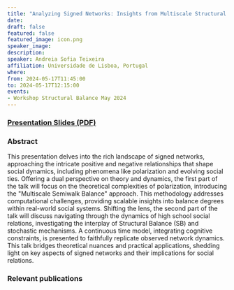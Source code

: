 ```yaml
---
title: "Analyzing Signed Networks: Insights from Multiscale Structural Balance Theory and Dynamics in High School Social Relations"
date:
draft: false
featured: false
featured_image: icon.png
speaker_image:
description:
speaker: Andreia Sofia Teixeira
affiliation: Universidade de Lisboa, Portugal
where:
from: 2024-05-17T11:45:00
to: 2024-05-17T12:15:00
events:
- Workshop Structural Balance May 2024 
---
```


### [Presentation Slides (PDF)](xxx.pdf)


### Abstract

This presentation delves into the rich landscape of signed
networks, approaching the intricate positive and negative
relationships that shape social dynamics, including
phenomena like polarization and evolving social
ties. Offering a dual perspective on theory and dynamics,
the first part of the talk will focus on the theoretical
complexities of polarization, introducing the "Multiscale
Semiwalk Balance" approach. This methodology addresses
computational challenges, providing scalable insights into
balance degrees within real-world social systems. Shifting
the lens, the second part of the talk will discuss
navigating through the dynamics of high school social
relations, investigating the interplay of Structural Balance
(SB) and stochastic mechanisms. A continuous time model,
integrating cognitive constraints, is presented to
faithfully replicate observed network dynamics. This talk
bridges theoretical nuances and practical applications,
shedding light on key aspects of signed networks and their
implications for social relations.


### Relevant publications 


